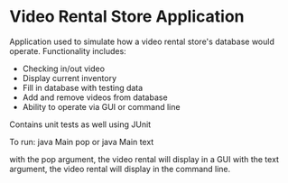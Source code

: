 # Video Rental Store Application

Application used to simulate how a video rental store's database would operate.
Functionality includes:
- Checking in/out video
- Display current inventory
- Fill in database with testing data
- Add and remove videos from database
- Ability to operate via GUI or command line

Contains unit tests as well using JUnit

To run:
java Main pop
or
java Main text

with the pop argument, the video rental will display in a GUI
with the text argument, the video rental will display in the command line.